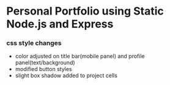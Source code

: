 # Personal Portfolio using Static Node.js and Express

### css style changes
- color adjusted on title bar(mobile panel) and profile panel(text/background)
- modified button styles
- slight box shadow added to project cells